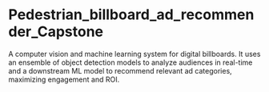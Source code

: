 # Pedestrian_billboard_ad_recommender_Capstone
A computer vision and machine learning system for digital billboards. It uses an ensemble of object detection models to analyze audiences in real-time and a downstream ML model to recommend relevant ad categories, maximizing engagement and ROI.
